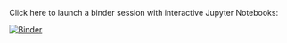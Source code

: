 Click here to launch a binder session with interactive Jupyter Notebooks:

[![Binder](https://mybinder.org/badge_logo.svg)](https://mybinder.org/v2/gh/grandgrue/python/master)
